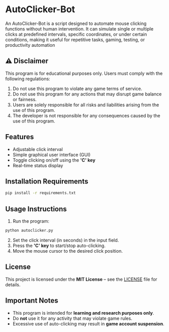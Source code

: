 # AutoClicker-Bot
An AutoClicker-Bot is a script designed to automate mouse clicking functions without human intervention. It can simulate single or multiple clicks at predefined intervals, specific coordinates, or under certain conditions, making it useful for repetitive tasks, gaming, testing, or productivity automation

## ⚠️ Disclaimer  

This program is for educational purposes only. Users must comply with the following regulations:  

1. Do not use this program to violate any game terms of service.  
2. Do not use this program for any actions that may disrupt game balance or fairness.  
3. Users are solely responsible for all risks and liabilities arising from the use of this program.  
4. The developer is not responsible for any consequences caused by the use of this program.  

## Features  

- Adjustable click interval  
- Simple graphical user interface (GUI)  
- Toggle clicking on/off using the **'C' key**  
- Real-time status display  

## Installation Requirements  

```bash  
pip install -r requirements.txt  
```  

## Usage Instructions  

1. Run the program:  
```bash  
python autoclicker.py  
```  

2. Set the click interval (in seconds) in the input field.  
3. Press the **'C' key** to start/stop auto-clicking.  
4. Move the mouse cursor to the desired click position.  

## License  

This project is licensed under the **MIT License** – see the [LICENSE](LICENSE) file for details.  

## Important Notes  

- This program is intended for **learning and research purposes only**.  
- Do **not** use it for any activity that may violate game rules.  
- Excessive use of auto-clicking may result in **game account suspension**.  
